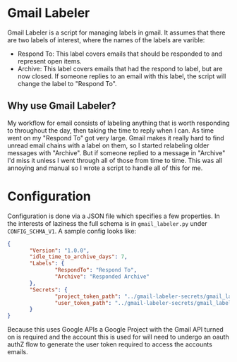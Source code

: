 # Gmail Labeler

Gmail Labeler is a script for managing labels in gmail. It assumes that there are two labels of interest, where the names of the labels are varible:
- Respond To: This label covers emails that should be responded to and represent open items.
- Archive: This label covers emails that had the respond to label, but are now closed. If someone replies to an email with this label, the script will change the label to "Respond To".

## Why use Gmail Labeler?

My workflow for email consists of labeling anything that is worth responding to throughout the day, then taking the time to reply when I can. As time went on my "Respond To" got very large. Gmail makes it really hard to find unread email chains with a label on them, so I started relabeling older messages with "Archive". But if someone replied to a message in "Archive" I'd miss it unless I went through all of those from time to time. This was all annoying and manual so I wrote a script to handle all of this for me.

# Configuration

Configuration is done via a JSON file which specifies a few properties. In the interests of laziness the full schema is in `gmail_labeler.py` under `CONFIG_SCHMA_V1`. A sample config looks like:

```json
{  
       "Version": "1.0.0",  
       "idle_time_to_archive_days": 7,  
       "Labels": {  
               "RespondTo": "Respond To",  
               "Archive": "Responded Archive"  
       },  
       "Secrets": {  
               "project_token_path": "../gmail-labeler-secrets/gmail_labeler_client_secret.json",  
               "user_token_path": "../gmail-labeler-secrets/gmail_labeler_client_token.json"  
       }  
}
```

Because this uses Google APIs a Google Project with the Gmail API turned on is required and the account this is used for will need to undergo an oauth authZ flow to generate the user token required to access the accounts emails.
